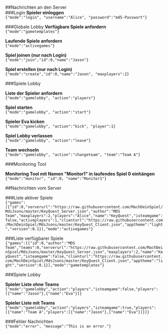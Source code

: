 ##Nachrichten an den Server  
###Login
**Spieler einloggen**  
```{"mode":"login", "username":"Alice", "password":"md5-Passwort"}```


###Globale Lobby
**Verfügbare Spiele anfordern**  
```{"mode":"gametemplates"}```

**Laufende Spiele anfordern**  
```{"mode":"activegames"}```

**Spiel joinen (nur nach Login)**  
```{"mode":"join","id":0,"name":"Jason"}```

**Spiel erstellen (nur nach Login)**  
```{"mode":"create","id":0,"name":"Jason", "maxplayers":2}```

###Spiele Lobby
 
**Liste der Spieler anfordern**  
```{"mode":"gamelobby", "action":"players"}```

**Spiel starten**  
```{"mode":"gamelobby", "action":"start"}```

**Spieler Eva kicken**  
```{"mode":"gamelobby", "action":"kick", "player":1}```

**Spiel Lobby verlassen**  
```{"mode":"gamelobby", "action":"leave"}```

**Team wechseln**  
```{"mode":"gamelobby", "action":"changeteam", "team":"Team A"}```


###Monitoring Tool  

**Monitoring Tool mit Namen "Monitor1" in laufendes Spiel 0 einhängen**  
```{"mode":"monitor", "id":0, "name":"Monitor1"}```

##Nachrichten vom Server  

###Liste aktiver Spiele  
```{"games":[{"id":0,"serverurl":"https://raw.githubusercontent.com/MachDeinSpiel/MdsJsons/master/KeyQuest_Server.json","author":"MDS Team","maxplayers":2,"players":"Alice","name":"KeyQuest","isteamgame":false,"activeplayers":1,"clienturl":"https://raw.githubusercontent.com/MachDeinSpiel/MdsJsons/master/KeyQuest_Client.json","apptheme":"light","version":0.1}],"mode":"activegames"}```  

###Liste verfügbarer Spiele  
```{"games":[{"id":0,"author":"MDS Team","teams":0,"serverurl":"https://raw.githubusercontent.com/MachDeinSpiel/MdsJsons/master/KeyQuest_Server.json","maxplayers":2,"name":"KeyQuest","isteamgame":false,"clienturl":"https://raw.githubusercontent.com/MachDeinSpiel/MdsJsons/master/KeyQuest_Client.json","apptheme":"light","version":0.1}],"mode":"gametemplates"}```

###Spiele Lobby

**Spieler Liste ohne Teams**  
```{"mode":"gamelobby","action":"players","isteamgame":false,"players":[{"name":"Jason"},{"name":"Eva"}]}```

**Spieler Liste mit Teams**  
```{"mode":"gamelobby","action":"players","isteamgame":true,"players":[{"name":"Team A","players":[{"name":"Jason"},{"name":"Eva"}]}]}```

###Fehler Nachrichten  
```{"mode":"error", "message":"This is an error."}```
